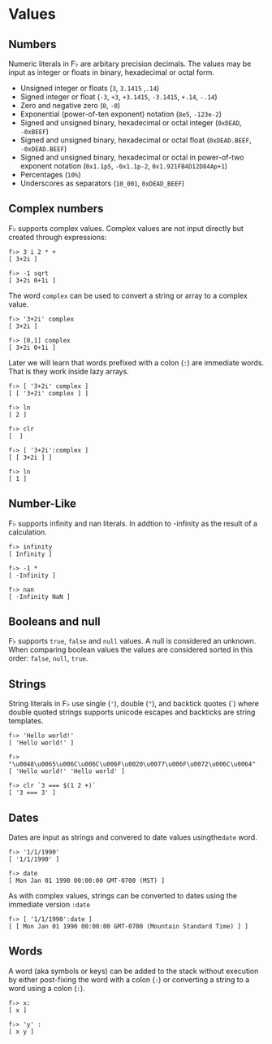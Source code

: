 # Values

## Numbers

Numeric literals in F♭ are arbitary precision decimals.  The values may be input as integer or floats in binary, hexadecimal or octal form.

* Unsigned integer or floats \(`3`, `3.1415` ,`.14`\)
* Signed integer or float \(`-3`, `+3`, `+3.1415`, `-3.1415`, `+.14`, `-.14`\)
* Zero and negative zero \(`0`, `-0`\)
* Exponential \(power-of-ten exponent\) notation \(`8e5`, `-123e-2`\)
* Signed and unsigned binary, hexadecimal or octal integer \(`0xDEAD`, `-0xBEEF`\)
* Signed and unsigned binary, hexadecimal or octal float \(`0xDEAD.BEEF`, `-0xDEAD.BEEF`\)
* Signed and unsigned binary, hexadecimal or octal in power-of-two exponent notation \(`0x1.1p5`, `-0x1.1p-2`, `0x1.921FB4D12D84Ap+1`\)
* Percentages \(`10%`\)
* Underscores as separators \(`10_001`, `0xDEAD_BEEF`\) 

## Complex numbers

F♭ supports complex values. Complex values are not input directly but created through expressions:

```
f♭> 3 i 2 * +
[ 3+2i ]

f♭> -1 sqrt
[ 3+2i 0+1i ]
```

The word `complex` can be used to convert a string or array to a complex value.

```
f♭> '3+2i' complex
[ 3+2i ]

f♭> [0,1] complex
[ 3+2i 0+1i ]
```

Later we will learn that words prefixed with a colon \(`:`\) are immediate words.  That is they work inside lazy arrays.

```
f♭> [ '3+2i' complex ]
[ [ '3+2i' complex ] ]

f♭> ln
[ 2 ]

f♭> clr
[  ]

f♭> [ '3+2i':complex ]
[ [ 3+2i ] ]

f♭> ln
[ 1 ]
```

## Number-Like

F♭ supports infinity and nan literals.  In addtion to -infinity as the result of a calculation.

```
f♭> infinity
[ Infinity ]

f♭> -1 *
[ -Infinity ]

f♭> nan
[ -Infinity NaN ]
```

## Booleans and null

F♭ supports `true`, `false` and `null` values.  A null is considered an unknown.  When comparing boolean values the values are considered sorted in this order: `false`, `null`, `true`. 

## Strings

String literals in F♭ use single \(`'`\), double \(`"`\), and backtick quotes \(\`\) where double quoted strings supports unicode escapes and backticks are string templates.

    f♭> 'Hello world!'
    [ 'Hello world!' ]

    f♭> "\u0048\u0065\u006C\u006C\u006F\u0020\u0077\u006F\u0072\u006C\u0064"
    [ 'Hello world!' 'Hello world' ]

    f♭> clr `3 === $(1 2 +)`
    [ '3 === 3' ]

## Dates

Dates are input as strings and convered to date values usingthe`date` word.

```
f♭> '1/1/1990'
[ '1/1/1990' ]

f♭> date
[ Mon Jan 01 1990 00:00:00 GMT-0700 (MST) ]
```

As with complex values, strings can be converted to dates using the immediate version `:date`

```
f♭> [ '1/1/1990':date ]
[ [ Mon Jan 01 1990 00:00:00 GMT-0700 (Mountain Standard Time) ] ]
```

## Words

A word \(aka symbols or keys\) can be added to the stack without execution by either post-fixing the word with a colon \(`:`\) or converting a string to a word using a colon \(`:`\).

```
f♭> x:
[ x ]

f♭> 'y' :
[ x y ]
```



